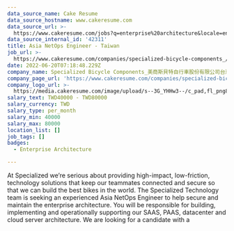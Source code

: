 ```yaml
---
data_source_name: Cake Resume
data_source_hostname: www.cakeresume.com
data_source_url: >-
  https://www.cakeresume.com/jobs?q=enterprise%20architecture&locale=en&range%5Bsalary_range%5D%5Bmin%5D=1000000
data_source_internal_id: '42311'
title: Asia NetOps Engineer - Taiwan
job_url: >-
  https://www.cakeresume.com/companies/specialized-bicycle-components_/jobs/asia-netops-engineer-taiwan
date: 2022-06-20T07:18:48.229Z
company_name: Specialized Bicycle Components_美商斯貝特自行車股份有限公司台灣分公司
company_page_url: 'https://www.cakeresume.com/companies/specialized-bicycle-components_'
company_logo_url: >-
  https://media.cakeresume.com/image/upload/s--3G_YHHw3--/c_pad,fl_png8,h_200,w_200/v1636447370/w1kungk1sgmd5v4ndmoe.png
salary_text: TWD40000 - TWD80000
salary_currency: TWD
salary_type: per_month
salary_min: 40000
salary_max: 80000
location_list: []
job_tags: []
badges:
  - Enterprise Architecture

---
```


At Specialized we’re serious about providing high-impact, low-friction, technology solutions that keep our teammates connected and secure so that we can build the best bikes in the world. The Specialized Technology team is seeking an experienced Asia NetOps Engineer to help secure and maintain the enterprise architecture. You will be responsible for building, implementing and operationally supporting our SAAS, PAAS, datacenter and cloud server architecture. We are looking for a candidate with a 